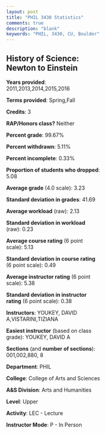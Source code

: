 ```yaml
---
layout: post
title: "PHIL 3430 Statistics"
comments: true
description: "blank"
keywords: "PHIL, 3430, CU, Boulder"
--- 
```

<head>
<script src="https://ajax.googleapis.com/ajax/libs/jquery/2.1.3/jquery.min.js"></script>
<script src="https://dl.dropboxusercontent.com/s/pc42nxpaw1ea4o9/highcharts.js?dl=0"></script>
<!-- <script src="../assets/js/highcharts.js"></script> -->
<style type="text/css">@font-face {
	font-family: "Bebas Neue";
	src: url(https://www.filehosting.org/file/details/544349/BebasNeue%20Regular.otf) format("opentype");
	}
	h1.Bebas { 
		font-family: "Bebas Neue", Verdana, Tahoma;
	}
</style>
</head>
<body>
	<div id="container" style="float: right; width: 45%; height: 88%; margin-left: 2.5%; margin-right: 2.5%;"></div>
	<script language="JavaScript">
		$(document).ready(function() {
		var chart = {type: 'column'};
		var title = {text: 'Grade Distribution'};
		var xAxis = {categories: ['A','B','C','D','F'],crosshair: true};
		var yAxis = {min: 0,title: {text: 'Percentage'}};
		var tooltip = {headerFormat: '<center><b><span style="font-size:20px">{point.key}</span></b></center>',
		               pointFormat: '<td style="padding:0"><b>{point.y:.1f}%</b></td>',
		               footerFormat: '</table>',shared: true,useHTML: true};
		var plotOptions = {column: {pointPadding: 0.0,borderWidth: 0}};  
		var credits = {enabled: false};var series= [{name: 'Percent',data: [44.63,33.88,15.29,4.55,1.65,]}];
		var json = {};
		json.chart = chart;
		json.title = title;
		json.tooltip = tooltip;
		json.xAxis = xAxis;
		json.yAxis = yAxis;  
		json.series = series;
		json.plotOptions = plotOptions;  
		json.credits = credits;
		$('#container').highcharts(json);
	});
	</script>
</body>
			   
## History of Science: Newton to Einstein

**Years provided**: 2011,2013,2014,2015,2016

**Terms provided**: Spring,Fall

**Credits**: 3

**RAP/Honors class?** Neither

**Percent grade**: 99.67%

**Percent withdrawn**: 5.11%

**Percent incomplete**: 0.33%

**Proportion of students who dropped**: 5.08

**Average grade** (4.0 scale): 3.23

**Standard deviation in grades**: 41.69

**Average workload** (raw): 2.13

**Standard deviation in workload** (raw): 0.23

**Average course rating** (6 point scale): 5.13

**Standard deviation in course rating** (6 point scale): 0.49

**Average instructor rating** (6 point scale): 5.38

**Standard deviation in instructor rating** (6 point scale): 0.38

**Instructors**: YOUKEY, DAVID A,VISTARINI,TIZIANA

**Easiest instructor** (based on class grade): YOUKEY, DAVID A

**Sections** (and **number of sections**): 001,002,880, 8

**Department**: PHIL

**College**: College of Arts and Sciences

**A&S Division**: Arts and Humanities

**Level**: Upper

**Activity**: LEC - Lecture

**Instructor Mode**: P  - In Person
